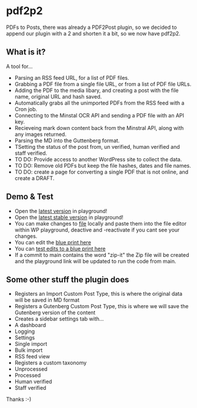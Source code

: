 # pdf2p2     

PDFs to Posts, there was already a PDF2Post plugin, so we decided to append our plugin with a 2 and shorten it a bit, so we now have pdf2p2.

## What is it? 

A tool for...
- Parsing an RSS feed URL, for a list of PDF files.
- Grabbing a PDF file from a single file URL, or from a list of PDF file URLs.
- Adding the PDF to the media libary, and creating a post with the file name, original URL and hash saved.
- Automatically grabs all the unimported PDFs from the RSS feed with a Cron job.  
- Connecting to the Minstal OCR API and sending a PDF file with an API key.
- Recieveing mark down content back from the Minstral API, along with any images returned.
- Parsing the MD into the Guttenberg format.
- TSetting the status of the post from, un verified, human verified and staff verified.
- TO DO: Provide access to another WordPress site to collect the data.
- TO DO: Remove old PDFs but keep the file hashes, dates and file names.
- TO DO: create a page for converting a single PDF that is not online, and create a DRAFT.  

## Demo & Test

- Open the [latest version](https://playground.wordpress.net/?blueprint-url=https://raw.githubusercontent.com/ManikinSaute/pdf2p2/main/blueprint.json ) in playground!
- Open the [latest stable version](https://playground.wordpress.net/?blueprint-url=https://raw.githubusercontent.com/ManikinSaute/pdf2p2/main/blueprint-stable.json ) in playground!
- You can make changes to [file](https://github.com/ManikinSaute/pdf2p2/blob/main/pdf2p2.php) locally and paste them into the file editor within WP playground, deactive and -reactivate if you cant see your changes.
- You can edit the [blue print here ](https://github.com/ManikinSaute/pdf2p2/blob/main/blueprint.json    )
- You can [test edits to a blue print here](https://playground.wordpress.net/builder/builder.html   ) 
- If a commit to main contains the word "zip-it" the Zip file will be created and the playground link will be updated to run the code from main.
 
## Some other stuff the plugin does 

- Registers an Import Custom Post Type, this is where the original data will be saved in MD format  
- Registers a Gutenberg Custom Post Type, this is where we will save the Gutenberg version of the content  
- Creates a sidebar settings tab with...
- A dashboard 
- Logging
- Settings
- Single import
- Bulk import
- RSS feed view
- Registers a custom taxonomy
- Unprocessed
- Processed
- Human verified
- Staff verified     

Thanks :-) 



